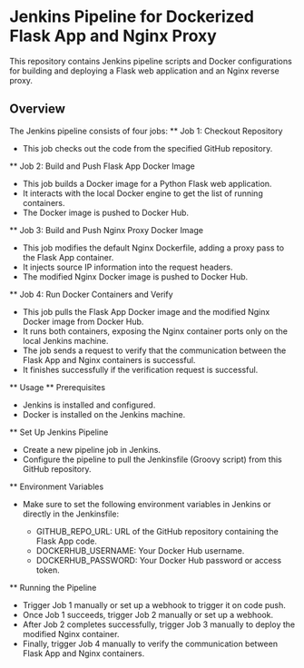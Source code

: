 # Jenkins Pipeline for Dockerized Flask App and Nginx Proxy

 This repository contains Jenkins pipeline scripts and Docker configurations for building and deploying a Flask web application and an Nginx reverse proxy.

## Overview

 The Jenkins pipeline consists of four jobs:
** Job 1: Checkout Repository

   - This job checks out the code from the specified GitHub repository.

** Job 2: Build and Push Flask App Docker Image

   - This job builds a Docker image for a Python Flask web application.
   - It interacts with the local Docker engine to get the list of running containers.
   - The Docker image is pushed to Docker Hub.

** Job 3: Build and Push Nginx Proxy Docker Image

   - This job modifies the default Nginx Dockerfile, adding a proxy pass to the Flask App container.
   - It injects source IP information into the request headers.
   - The modified Nginx Docker image is pushed to Docker Hub.

** Job 4: Run Docker Containers and Verify

   - This job pulls the Flask App Docker image and the modified Nginx Docker image from Docker Hub.
   - It runs both containers, exposing the Nginx container ports only on the local Jenkins machine.
   - The job sends a request to verify that the communication between the Flask App and Nginx containers is successful.
   - It finishes successfully if the verification request is successful.

** Usage
** Prerequisites

   - Jenkins is installed and configured.
   - Docker is installed on the Jenkins machine.

** Set Up Jenkins Pipeline

   - Create a new pipeline job in Jenkins.
   - Configure the pipeline to pull the Jenkinsfile (Groovy script) from this GitHub repository.

** Environment Variables

- Make sure to set the following environment variables in Jenkins or directly in the Jenkinsfile:

  -  GITHUB_REPO_URL: URL of the GitHub repository containing the Flask App code.
  -  DOCKERHUB_USERNAME: Your Docker Hub username.
  -  DOCKERHUB_PASSWORD: Your Docker Hub password or access token.

** Running the Pipeline

  -  Trigger Job 1 manually or set up a webhook to trigger it on code push.
  -  Once Job 1 succeeds, trigger Job 2 manually or set up a webhook.
  -  After Job 2 completes successfully, trigger Job 3 manually to deploy the modified Nginx container.
  -  Finally, trigger Job 4 manually to verify the communication between Flask App and Nginx containers.
